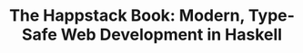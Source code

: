 ---
title: ! 'The Happstack Book: Modern, Type-Safe Web Development in Haskell'
url: http://www.happstack.com/docs/crashcourse/index.html
authors:
- Jeremy Shaw
type: article
tags:
- web
- web frameworks
libraries:
- Happstack
doHaskell-type: extended example
---